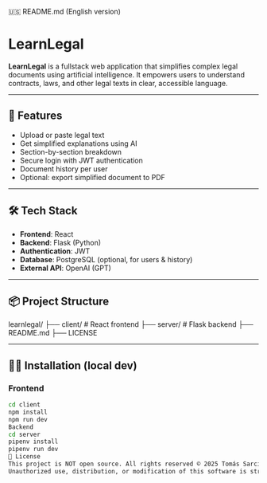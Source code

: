 🇺🇸 README.md (English version)
# LearnLegal

**LearnLegal** is a fullstack web application that simplifies complex legal documents using artificial intelligence. It empowers users to understand contracts, laws, and other legal texts in clear, accessible language.

---

## 🚀 Features

- Upload or paste legal text
- Get simplified explanations using AI
- Section-by-section breakdown
- Secure login with JWT authentication
- Document history per user
- Optional: export simplified document to PDF

---

## 🛠 Tech Stack

- **Frontend**: React
- **Backend**: Flask (Python)
- **Authentication**: JWT
- **Database**: PostgreSQL (optional, for users & history)
- **External API**: OpenAI (GPT)

---

## 📦 Project Structure

learnlegal/
├── client/ # React frontend
├── server/ # Flask backend
├── README.md
├── LICENSE

---

## 🧑‍💻 Installation (local dev)

### Frontend
```bash
cd client
npm install
npm run dev
Backend
cd server
pipenv install
pipenv run dev
📄 License
This project is NOT open source. All rights reserved © 2025 Tomás Sarciat Roch.
Unauthorized use, distribution, or modification of this software is strictly prohibited.
